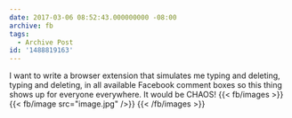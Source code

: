 ```yaml
---
date: 2017-03-06 08:52:43.000000000 -08:00
archive: fb
tags: 
  - Archive Post
id: '1488819163'
---
```


I want to write a browser extension that simulates me typing and deleting, typing and deleting, in all available Facebook comment boxes so this thing shows up for everyone everywhere. It would be CHAOS!
{{< fb/images >}}
{{< fb/image src="image.jpg" />}}
{{< /fb/images >}}
